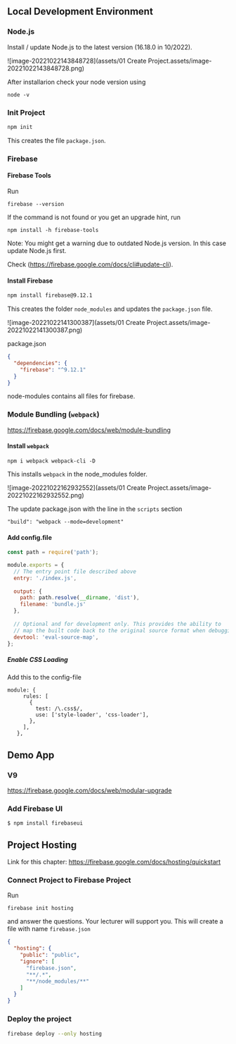 ## Local Development Environment

### Node.js

Install / update Node.js to the latest version (16.18.0 in 10/2022).

![image-20221022143848728](assets/01 Create Project.assets/image-20221022143848728.png)

After installarion check your node version using

```
node -v
```



### Init Project

```bash
npm init
```

This creates the file `package.json`.



### Firebase

#### Firebase Tools

Run 

```
firebase --version
```

If the command is not found or you get an upgrade hint, run

```
npm install -h firebase-tools
```

Note: You might get a warning due to outdated Node.js version. In this case update Node.js first.

Check (https://firebase.google.com/docs/cli#update-cli).



#### Install Firebase

```bash
npm install firebase@9.12.1
```

This creates the folder `node_modules` and updates the `package.json` file.

![image-20221022141300387](assets/01 Create Project.assets/image-20221022141300387.png)

package.json

```json
{
  "dependencies": {
    "firebase": "^9.12.1"
  }
}
```

node-modules contains all files for firebase.

### Module Bundling (`webpack`)

https://firebase.google.com/docs/web/module-bundling

#### Install `webpack`

```
npm i webpack webpack-cli -D
```

This installs `webpack` in the node_modules folder.

![image-20221022162932552](assets/01 Create Project.assets/image-20221022162932552.png)

The update package.json with the line in the `scripts` section

```
"build": "webpack --mode=development"
```

#### Add config.file

```javascript
const path = require('path');

module.exports = {
  // The entry point file described above
  entry: './index.js',
  
  output: {
    path: path.resolve(__dirname, 'dist'),
    filename: 'bundle.js'
  },
     
  // Optional and for development only. This provides the ability to
  // map the built code back to the original source format when debugging.
  devtool: 'eval-source-map',
};
```

##### Enable CSS Loading

Add this to the config-file

```
module: {
     rules: [
       {
         test: /\.css$/,
         use: ['style-loader', 'css-loader'],
       },
     ],
   },
```



## Demo App

### V9

https://firebase.google.com/docs/web/modular-upgrade

### Add Firebase UI

```
$ npm install firebaseui
```



## Project Hosting

Link for this chapter: https://firebase.google.com/docs/hosting/quickstart 

### Connect Project to Firebase Project

Run 

```
firebase init hosting
```

and answer the questions. Your lecturer will support you. This will create a file with name `firebase.json`

```json
{
  "hosting": {
    "public": "public",
    "ignore": [
      "firebase.json",
      "**/.*",
      "**/node_modules/**"
    ]
  }
}
```

### Deploy the project

```bash
firebase deploy --only hosting
```

